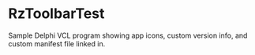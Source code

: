 # RzToolbarTest
Sample Delphi VCL program showing app icons, custom version info, and custom manifest file linked in.
